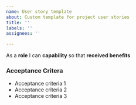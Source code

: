 ```yaml
---
name: User story template
about: Custom template for project user stories
title: ''
labels: ''
assignees: ''

---
```


As a **role** I can **capability** so that **received benefits**

### Acceptance Critera

- Acceptance criteria 1
- Acceptance criteria 2
- Acceptance criteria 3
